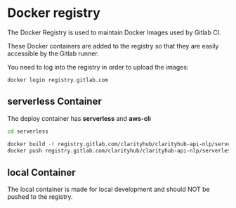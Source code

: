 # Docker registry

The Docker Registry is used to maintain Docker Images used by Gitlab CI.

These Docker containers are added to the registry so that
they are easily accessible by the Gitlab runner.

You need to log into the registry in order to upload the images:

```
docker login registry.gitlab.com
```

## serverless Container

The deploy container has **serverless** and **aws-cli**

```sh
cd serverless

docker build -t registry.gitlab.com/clarityhub/clarityhub-api-nlp/serverless .
docker push registry.gitlab.com/clarityhub/clarityhub-api-nlp/serverless
```

## local Container

The local container is made for local development and should NOT be pushed to the registry.